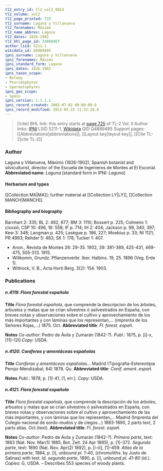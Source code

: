 ```yaml
---
tl2_entry_id: tl2_vol2_0854
tl2_volume: vol2
tl2_page_printed: 725
tl2_surname: Laguna y Villanueva
tl2_forenames: Máximo
tl2_name_abbrev: Laguna
tl2_dates: 1826-1902
tl2_bhl_page_id: 33068967
author_lsid: 5211-1
wikidata_id: Q4889495
ipni_surname: Laguna y Villanueva
ipni_forenames: Máximo
ipni_standard_form: Laguna
ipni_dates: 1826-1902
ipni_taxon_scope: 
- Botany
- Pteridophytes
- Spermatophytes
ipni_geo_scope: 
- Spain
ipni_version: 1.1.1.1
ipni_record_created: 2003-07-02 00:00:00.0
ipni_record_modified: 2013-05-15 11:32:26.0
---
```


> [!cite] BHL link: this entry starts at [page 725](https://www.biodiversitylibrary.org/page/33068967) of TL-2 Vol. II
> Author links: [IPNI](https://www.ipni.org/a/5211-1) LSID 5211-1, [Wikidata](https://www.wikidata.org/wiki/Q4889495) QID Q4889495
> Support pages: [[Abbreviations|abbreviations]], [[Layout key|layout key]], [[Cite TL-2|cite TL-2]]

### Author

Laguna y Villanueva, Máximo (1826-1902), Spanish botanist and silviculturist, director of the Escuela de Ingenieros de Montes at El Escorial. 
**Abbreviated name**: *Laguna* \[standard form in IPNI: *Laguna*\]

#### Herbarium and types

[[Collection MA|MA]]; further material at [[Collection LY|LY]], [[Collection MANCH|MANCH]].

#### Bibliography and biography

Barnhart 2: 335; BL 2: 482, 677; BM 3: 1110; Bossert p. 225; Colmeiro 1: clxxxiii; CSP 10: 496, 16: 558; IF p. 714; IH 2: 404; Jackson p. 99, 340, 397; Kew 3: 348; Langman p. 425; Lasègue p. 186, 227; Moebius p. 33; NI 1121; PR 4993; Rehder 5: 483; SK 1: 178; Tucker 1: 407.
- Anon., Revista de Montes 26: 29-35. 1902, 39: 381-389, 425-431, 469-475, 505-513. 1915.
- Willkomm, Grundz. Pflanzenverbr. Iber. Halbins. 19, 25. 1896 (Veg. Erde 1).
- Wittrock, V. B., Acta Horti Berg. 3(2): 154. 1903.

### Publications

##### n.4119. Flora forestal española

**Title**
*Flora forestal española*, que comprende la descripcion de los árboles, arbustos y matas que se crian silvestres ó asilvestrados en España, con breves notas y observaciones sobre el cultivo y aprovechamiento de los más importantes y con láminas que los representan,... (imprenta de los Señores Rojas,...) 1875. Oct.
**Abbreviated title**: *Fl. forest. españ.*

**Notes**
*Co-author*: Pedro de Ávila y Zumarán (1842-?).
*Publ*.: 1875, p. \[i\]-x, \[11\]-120.*Copy*: USDA.

##### n.4120. Coníferas y amentáceas españolas

**Title**
*Coníferas y amentáceas españolas*... Madrid (Tipografia-Estereotipia Perojo-Mendizabal, 64) 1878. Qu.
**Abbreviated title**: *Coníf. ament. españ.*

**Notes**
*Publ*.: 1878, p. \[1\]-41, \[1, err.\]. *Copy*: USDA.

##### n.4121. Flora forestal española

**Title**
*Flora forestal española*, que comprende la descripción de los árboles, arbustos y matas que se crían silvestres ó asilvestrados en España, con breves notas y observaciones sobre el cultivo y aprovechamiento de las más importantes, y con láminas que los representan,... Madrid (Imprenta del Colegio nacional de sordo-mudos y de ciegos...) 1883-1890, 2 parts text, 2 parts atlas. Oct (text).
**Abbreviated title**: *Fl. forest. españ.*

**Notes**
*Co-author*: Pedro de Ávila y Zumarán (1842-?).
*Primera parte*, text: 1883 (Nat. Nov. Mar(1) 1885; Bot. Zeit. 24 Apr 1885), p. \[1\]-372.
*Segunda parte*, text: 1890 (Nat. Nov. Apr(2) 1892), p. \[i-iii\], \[1\]-459.
*Atlas de la primera parte*, 1884, p. \[i\], unbound *pl. 1-40*, (chromoliths. by Justo de Salinas) with text.
*Id. segunda parte*, 1890, p. \[i\], unbound *pl. 41-80* (id.).
*Copies*: G, USDA. – Describes 553 species of woody plants.

